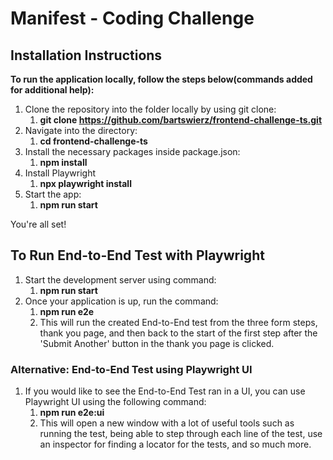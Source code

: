 # Manifest - Coding Challenge

## Installation Instructions
**To run the application locally, follow the steps below(commands added for additional help):**

1. Clone the repository into the folder locally by using git clone: 
   1. **git clone https://github.com/bartswierz/frontend-challenge-ts.git**
2. Navigate into the directory:
   1. **cd frontend-challenge-ts**
3. Install the necessary packages inside package.json:
   1. **npm install**
4. Install Playwright
   1. **npx playwright install** 
5. Start the app:
   1. **npm run start**

You're all set!

## To Run End-to-End Test with Playwright
1. Start the development server using command:
   1. **npm run start**
2. Once your application is up, run the command:
   1. **npm run e2e**
   2. This will run the created End-to-End test from the three form steps, thank you page, and then back to the start of the first step after the 'Submit Another' button in the thank you page is clicked.

### Alternative: End-to-End Test using Playwright UI 
  1. If you would like to see the End-to-End Test ran in a UI, you can use Playwright UI using the following command:
     1. **npm run e2e:ui**
     2. This will open a new window with a lot of useful tools such as running the test, being able to step through each line of the test, use an inspector for finding a locator for the tests, and so much more.
